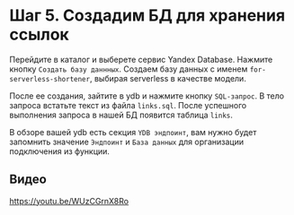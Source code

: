 # Шаг 5. Создадим БД для хранения ссылок

Перейдите в каталог и выберете сервис Yandex Database.
Нажмите кнопку `Создать базу даннных`.
Создаем базу данных с именем `for-serverless-shortener`, 
выбирая serverless в качестве модели.

После ее создания, зайтите в ydb и нажмите кнопку `SQL-запрос`.
В тело запроса встатьте текст из файла `links.sql`.
После успешного выполнения запроса в нашей БД появится таблица `links`.

В обзоре вашей ydb есть секция `YDB эндпоинт`, 
вам нужно будет запомнить значение `Эндпоинт` и `База данных` для организации подключения из функции.
    
## Видео

https://youtu.be/WUzCGrnX8Ro